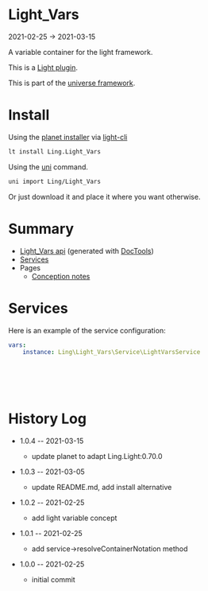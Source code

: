 Light_Vars
===========
2021-02-25 -> 2021-03-15



A variable container for the light framework.


This is a [Light plugin](https://github.com/lingtalfi/Light/blob/master/doc/pages/plugin.md).

This is part of the [universe framework](https://github.com/karayabin/universe-snapshot).


Install
==========
Using the [planet installer](https://github.com/lingtalfi/Light_PlanetInstaller) via [light-cli](https://github.com/lingtalfi/Light_Cli)
```bash
lt install Ling.Light_Vars
```

Using the [uni](https://github.com/lingtalfi/universe-naive-importer) command.
```bash
uni import Ling/Light_Vars
```

Or just download it and place it where you want otherwise.






Summary
===========
- [Light_Vars api](https://github.com/lingtalfi/Light_Vars/blob/master/doc/api/Ling/Light_Vars.md) (generated with [DocTools](https://github.com/lingtalfi/DocTools))
- [Services](#services)
- Pages
    - [Conception notes](https://github.com/lingtalfi/Light_Vars/blob/master/doc/pages/conception-notes.md)






Services
=========


Here is an example of the service configuration:

```yaml
vars:
    instance: Ling\Light_Vars\Service\LightVarsService







```



History Log
=============

- 1.0.4 -- 2021-03-15

    - update planet to adapt Ling.Light:0.70.0

- 1.0.3 -- 2021-03-05

    - update README.md, add install alternative

- 1.0.2 -- 2021-02-25

    - add light variable concept
  
- 1.0.1 -- 2021-02-25

    - add service->resolveContainerNotation method
  
- 1.0.0 -- 2021-02-25

    - initial commit